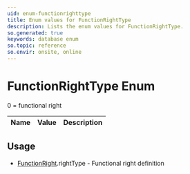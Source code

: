 ```yaml
---
uid: enum-functionrighttype
title: Enum values for FunctionRightType
description: Lists the enum values for FunctionRightType.
so.generated: true
keywords: database enum
so.topic: reference
so.envir: onsite, online
---
```


# FunctionRightType Enum

0 = functional right

| Name | Value | Description |
|------|-------|-------------|

## Usage

* [FunctionRight](../functionright.md).rightType - Functional right definition
